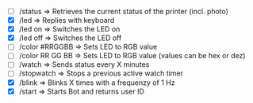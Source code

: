 - [ ] /status => Retrieves the current status of the printer (incl. photo)
- [x] /led => Replies with keyboard
- [x] /led on => Switches the LED on
- [x] /led off => Switches the LED off
- [ ] /color #RRGGBB => Sets LED to RGB value
- [ ] /color RR GG BB => Sets LED to RGB value (values can be hex or dez)
- [ ] /watch <minutes> => Sends status every X minutes
- [ ] /stopwatch => Stops a previous active watch timer
- [x] /blink <amount> => Blinks X times with a frequenzy of 1 Hz
- [x] /start => Starts Bot and returns user ID